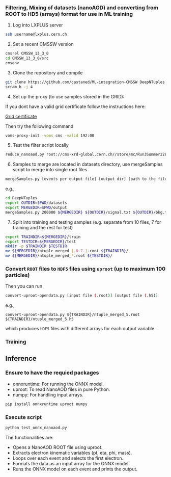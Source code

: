 ### Filtering, Mixing of datasets (nanoAOD) and converting from ROOT to HD5 (arrays) format for use in ML training

1. Log into LXPLUS server


```bash
ssh username@lxplus.cern.ch
```


2. Set a recent CMSSW version

```bash
cmsrel CMSSW_13_3_0
cd CMSSW_13_3_0/src
cmsenv
```

3. Clone the repository  and compile 

```bash
git clone https://github.com/castaned/ML-integration-CMSSW DeepNTuples
scram b -j 4
```

4. Set up the proxy (to use samples stored in the GRID):

If you dont have a valid grid certificate follow the instructions here:

[Grid certificate](https://twiki.cern.ch/twiki/bin/view/CMSPublic/WorkBookStartingGrid#ObtainingCert)


Then try the following command

```bash
voms-proxy-init -voms cms -valid 192:00
```




5. Test the filter script locally

```bash
reduce_nanoaod.py root://cms-xrd-global.cern.ch//store/mc/Run3Summer22EENanoAODv12/DYto2L-4Jets_MLL-50_TuneCP5_13p6TeV_madgraphMLM-pythia8/NANOAODSIM/JMENano12p5_132X_mcRun3_2022_realistic_postEE_v4-v2/2550000/0010fed0-9bf7-4f05-a1f4-e71ae9f1e9a1.root output1.root
```


6. Samples to merge are located in datasets directory, use mergeSamples script to merge into single root files

```bash
mergeSamples.py [events per output file] [output dir] [path to the filelist produced in step 1]
```
e.g.,
```bash
cd DeepNTuples
export OUTDIR=$PWD/datasets 
export MERGEDIR=$PWD/output
mergeSamples.py 200000 ${MERGEDIR} ${OUTDIR}/signal.txt ${OUTDIR}/bkg.txt
```

7. Split into training and testing samples (e.g. separate from 10 files, 7 for training and the rest for test)

```bash
export TRAINDIR=${MERGEDIR}/train
export TESTDIR=${MERGEDIR}/test
mkdir -p $TRAINDIR $TESTDIR
mv ${MERGEDIR}/ntuple_merged_[.0-7.].root ${TRAINDIR}/
mv ${MERGEDIR}/ntuple_merged_*.root ${TESTDIR}/
```


### Convert `ROOT` files to `HDF5` files using `uproot`  (up to maximum 100 particles) 


Then you can run


```bash
convert-uproot-opendata.py [input file (.root)] [output file (.h5)]
```
e.g.,
```
convert-uproot-opendata.py ${TRAINDIR}/ntuple_merged_5.root ${TRAINDIR}/ntuple_merged_5.h5
```
which produces `HDF5` files with different arrays for each output variable.



### Training





## Inference

### Ensure to have the requied packages

- onnxruntime: For running the ONNX model.
- uproot: To read NanoAOD files in pure Python.
- numpy: For handling input arrays.

```bash
pip install onnxruntime uproot numpy
```

### Execute script 

```bash
python test_onnx_nanoaod.py
```

The functionalities are: 
- Opens a NanoAOD ROOT file using uproot.
- Extracts electron kinematic variables (pt, eta, phi, mass).
- Loops over each event and selects the first electron.
- Formats the data as an input array for the ONNX model.
- Runs the ONNX model on each event and prints the output.



